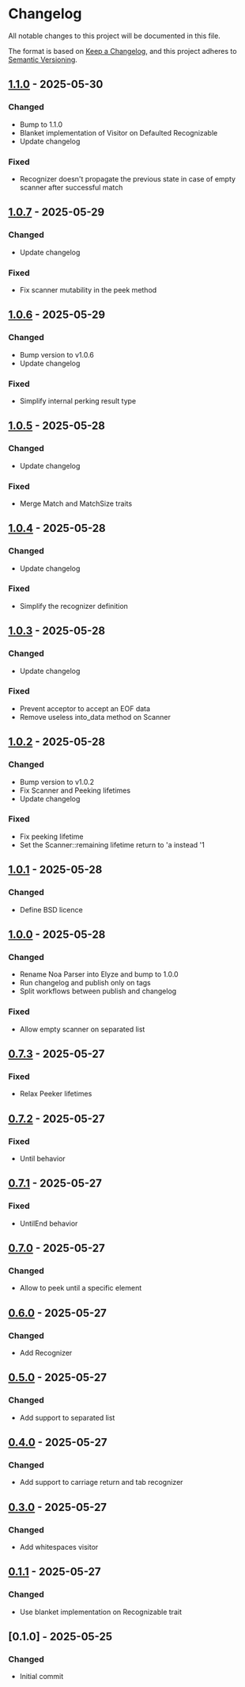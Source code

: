 # Changelog

All notable changes to this project will be documented in this file.

The format is based on [Keep a Changelog](https://keepachangelog.com/en/1.0.0/),
and this project adheres to [Semantic Versioning](https://semver.org/spec/v2.0.0.html).

## [1.1.0] - 2025-05-30

### Changed

- Bump to 1.1.0
- Blanket implementation of Visitor on Defaulted Recognizable
- Update changelog

### Fixed

- Recognizer doesn't propagate the previous state in case of empty scanner after successful match

## [1.0.7] - 2025-05-29

### Changed

- Update changelog

### Fixed

- Fix scanner mutability in the peek method

## [1.0.6] - 2025-05-29

### Changed

- Bump version to v1.0.6
- Update changelog

### Fixed

- Simplify internal perking result type

## [1.0.5] - 2025-05-28

### Changed

- Update changelog

### Fixed

- Merge Match and MatchSize traits

## [1.0.4] - 2025-05-28

### Changed

- Update changelog

### Fixed

- Simplify the recognizer definition

## [1.0.3] - 2025-05-28

### Changed

- Update changelog

### Fixed

- Prevent acceptor to accept an EOF data
- Remove useless into_data method on Scanner

## [1.0.2] - 2025-05-28

### Changed

- Bump version to v1.0.2
- Fix Scanner and Peeking lifetimes
- Update changelog

### Fixed

- Fix peeking lifetime
- Set the Scanner::remaining lifetime return to 'a instead '1

## [1.0.1] - 2025-05-28

### Changed

- Define BSD licence

## [1.0.0] - 2025-05-28

### Changed

- Rename Noa Parser into Elyze and bump to 1.0.0
- Run changelog and publish only on tags
- Split workflows between publish and changelog

### Fixed

- Allow empty scanner on separated list

## [0.7.3] - 2025-05-27

### Fixed

- Relax Peeker lifetimes

## [0.7.2] - 2025-05-27

### Fixed

- Until behavior

## [0.7.1] - 2025-05-27

### Fixed

- UntilEnd behavior

## [0.7.0] - 2025-05-27

### Changed

- Allow to peek until a specific element

## [0.6.0] - 2025-05-27

### Changed

- Add Recognizer

## [0.5.0] - 2025-05-27

### Changed

- Add support to separated list

## [0.4.0] - 2025-05-27

### Changed

- Add support to carriage return and tab recognizer

## [0.3.0] - 2025-05-27

### Changed

- Add whitespaces visitor

## [0.1.1] - 2025-05-27

### Changed

- Use blanket implementation on Recognizable trait

## [0.1.0] - 2025-05-25

### Changed

- Initial commit

[1.1.0]: https://github.com/Elyze-Parser/elyze/compare/v1.0.7..v1.1.0
[1.0.7]: https://github.com/Elyze-Parser/elyze/compare/v1.0.6..v1.0.7
[1.0.6]: https://github.com/Elyze-Parser/elyze/compare/v1.0.5..v1.0.6
[1.0.5]: https://github.com/Elyze-Parser/elyze/compare/v1.0.4..v1.0.5
[1.0.4]: https://github.com/Elyze-Parser/elyze/compare/v1.0.3..v1.0.4
[1.0.3]: https://github.com/Elyze-Parser/elyze/compare/v1.0.2..v1.0.3
[1.0.2]: https://github.com/Elyze-Parser/elyze/compare/v1.0.1..v1.0.2
[1.0.1]: https://github.com/Elyze-Parser/elyze/compare/v1.0.0..v1.0.1
[1.0.0]: https://github.com/Elyze-Parser/elyze/compare/v0.7.3..v1.0.0
[0.7.3]: https://github.com/Elyze-Parser/elyze/compare/v0.7.2..v0.7.3
[0.7.2]: https://github.com/Elyze-Parser/elyze/compare/v0.7.1..v0.7.2
[0.7.1]: https://github.com/Elyze-Parser/elyze/compare/v0.7.0..v0.7.1
[0.7.0]: https://github.com/Elyze-Parser/elyze/compare/v0.6.0..v0.7.0
[0.6.0]: https://github.com/Elyze-Parser/elyze/compare/v0.5.0..v0.6.0
[0.5.0]: https://github.com/Elyze-Parser/elyze/compare/v0.4.0..v0.5.0
[0.4.0]: https://github.com/Elyze-Parser/elyze/compare/v0.3.0..v0.4.0
[0.3.0]: https://github.com/Elyze-Parser/elyze/compare/v0.1.1..v0.3.0
[0.1.1]: https://github.com/Elyze-Parser/elyze/compare/v0.1.0..v0.1.1

<!-- generated by git-cliff -->
